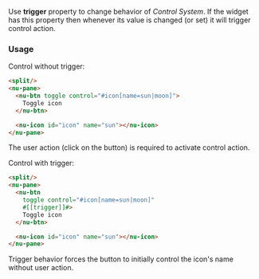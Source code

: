 Use **trigger** property to change behavior of *Control System*. If the widget has this property then whenever its value is changed (or set) it will trigger control action.

### Usage

Control without trigger:

```html
<split/>
<nu-pane>
  <nu-btn toggle control="#icon[name=sun|moon]">
    Toggle icon
  </nu-btn>

  <nu-icon id="icon" name="sun"></nu-icon>
</nu-pane>
```

The user action (click on the button) is required to activate control action.

Control with trigger:

```html
<split/>
<nu-pane>
  <nu-btn
    toggle control="#icon[name=sun|moon]"
    #[[trigger]]#>
    Toggle icon
  </nu-btn>

  <nu-icon id="icon" name="sun"></nu-icon>
</nu-pane>
```

Trigger behavior forces the button to initially control the icon's name without user action.
